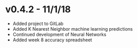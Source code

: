 # v0.4.2 - 11/1/18

* Added project to GitLab
* Added K Nearest Neighbor machine learning predictions
* Continued development of Neural Networks
* Added week 8 accuracy spreadsheet